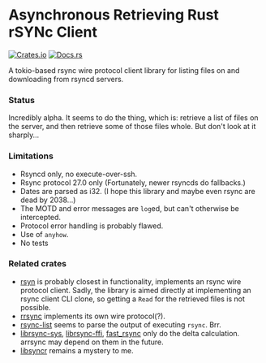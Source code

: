 # Asynchronous Retrieving Rust rSYNc Client

[![Crates.io](https://img.shields.io/crates/v/arrsync.svg)](https://crates.io/crates/arrsync)
[![Docs.rs](https://docs.rs/arrsync/badge.svg)](https://docs.rs/arrsync/)

A tokio-based rsync wire protocol client library for listing files on and downloading from rsyncd servers.

### Status
Incredibly alpha. It seems to do the thing, which is: retrieve a list of files on the server, and then retrieve some of those files whole.
But don't look at it sharply…

### Limitations
 * Rsyncd only, no execute-over-ssh.
 * Rsync protocol 27.0 only (Fortunately, newer rsyncds do fallbacks.)
 * Dates are parsed as i32. (I hope this library and maybe even rsync are dead by 2038…)
 * The MOTD and error messages are `log`ed, but can't otherwise be intercepted.
 * Protocol error handling is probably flawed.
 * Use of `anyhow`.
 * No tests

### Related crates
 * [rsyn](https://crates.io/crates/rsyn)
   is probably closest in functionality, implements an rsync wire protocol client. Sadly, the library is aimed directly at implementing an rsync client CLI clone, so getting a `Read` for the retrieved files is not possible.
 * [rrsync](https://crates.io/crates/rrsync)
   implements its own wire protocol(?).
 * [rsync-list](https://crates.io/crates/rsync-list)
   seems to parse the output of executing `rsync`. Brr.
 * [librsync-sys](https://crates.io/crates/librsync-sys), [librsync-ffi](https://crates.io/crates/librsync-ffi), [fast_rsync](https://crates.io/crates/fast_rsync)
   only do the delta calculation. arrsync may depend on them in the future.
 * [libsyncr](https://crates.io/crates/librsyncr)
   remains a mystery to me.
